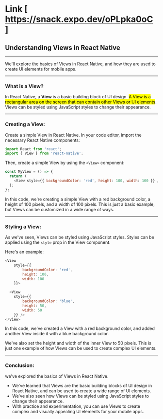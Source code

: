# Link [  https://snack.expo.dev/oPLpka0oC ]

## Understanding Views in React Native

---

We'll explore the basics of Views in React Native, and how they are used to create UI elements for mobile apps.

---

### What is a View?
In React Native, a **View** is a basic building block of UI design. <mark>A View is a rectangular area on the screen that can contain other Views or UI elements</mark>. Views can be styled using JavaScript styles to change their appearance.

---

### Creating a View:

Create a simple View in React Native. In your code editor, import the necessary React Native components:

```javascript
import React from 'react';
import { View } from 'react-native';
```

Then, create a simple View by using the `<View>` component:

```javascript
const MyView = () => {
  return (
    <View style={{ backgroundColor: 'red', height: 100, width: 100 }} />
  );
};
```

In this code, we're creating a simple View with a red background color, a height of 100 pixels, and a width of 100 pixels. This is just a basic example, but Views can be customized in a wide range of ways.

---

### Styling a View:
As we've seen, Views can be styled using JavaScript styles. Styles can be applied using the `style` prop in the View component. 

Here's an example:
```javascript
<View 
    style={{ 
        backgroundColor: 'red', 
        height: 100, 
        width: 100
    }}>

  <View 
    style={{ 
        backgroundColor: 'blue', 
        height: 50, 
        width: 50
    }} />
</View>
```

In this code, we've created a View with a red background color, and added another View inside it with a blue background color. 

We've also set the height and width of the inner View to 50 pixels. This is just one example of how Views can be used to create complex UI elements.

---

### Conclusion:
we've explored the basics of Views in React Native. 
- We've learned that Views are the basic building blocks of UI design in React Native, and can be used to create a wide range of UI elements. 
- We've also seen how Views can be styled using JavaScript styles to change their appearance. 
- With practice and experimentation, you can use Views to create complex and visually appealing UI elements for your mobile apps.